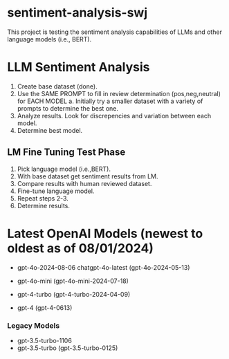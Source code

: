 # sentiment-analysis-swj

This project is testing the sentiment analysis capabilities of LLMs and other language models (i.e., BERT).

# LLM Sentiment Analysis

1. Create base dataset (done).
2. Use the SAME PROMPT to fill in review determination (pos,neg,neutral) for EACH MODEL
   a. Initially try a smaller dataset with a variety of prompts to determine the best one.
3. Analyze results. Look for discrepencies and variation between each model.
4. Determine best model.

## LM Fine Tuning Test Phase

1. Pick language model (i.e.,BERT).
2. With base dataset get sentiment results from LM.
3. Compare results with human reviewed dataset.
4. Fine-tune language model.
5. Repeat steps 2-3.
6. Determine results.

# Latest OpenAI Models (newest to oldest as of 08/01/2024)

- gpt-4o-2024-08-06 chatgpt-4o-latest (gpt-4o-2024-05-13)

- gpt-4o-mini (gpt-4o-mini-2024-07-18)

- gpt-4-turbo (gpt-4-turbo-2024-04-09)

- gpt-4 (gpt-4-0613)

### Legacy Models

- gpt-3.5-turbo-1106
- gpt-3.5-turbo (gpt-3.5-turbo-0125)
